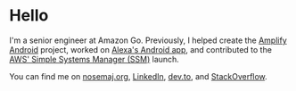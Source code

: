 # Hello

I'm a senior engineer at Amazon Go. Previously, I helped create the [Amplify Android](https://github.com/aws-amplify/amplify-android) project, worked on [Alexa's Android app](https://play.google.com/store/apps/details?id=com.amazon.dee.app), and contributed to the [AWS' Simple Systems Manager (SSM)](https://docs.aws.amazon.com/systems-manager/latest/userguide/systems-manager-automation.html) launch.

You can find me on [nosemaj.org](https://nosemaj.org), [LinkedIn](https://linkedin.com/in/jamesonwilliams), [dev.to](https://dev.to/jameson), and [StackOverflow](https://stackoverflow.com/users/695787/jameson).

